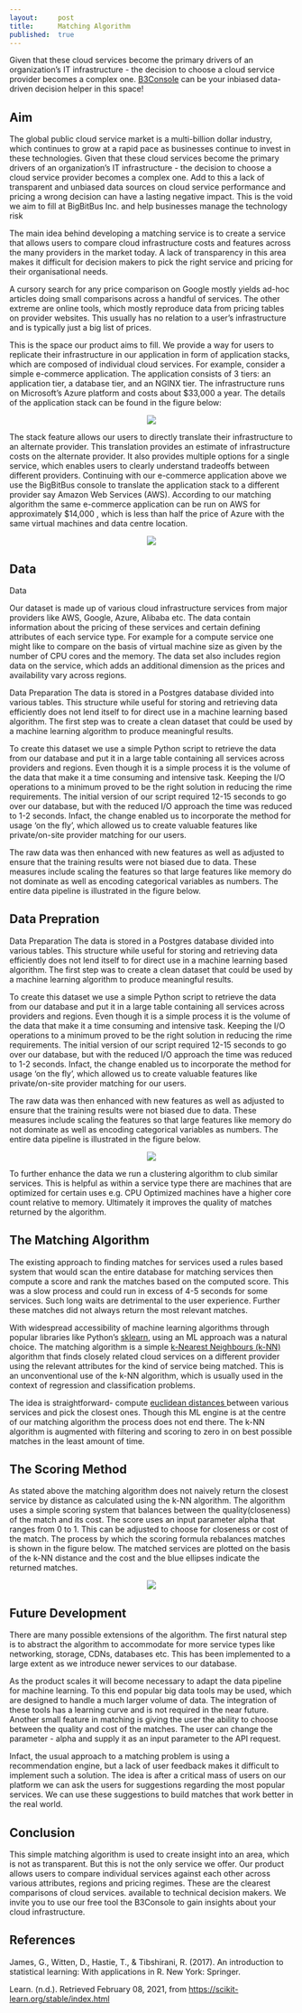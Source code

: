 ```yaml
---
layout:     post
title:      Matching Algorithm
published:  true
---
```


Given that these cloud services become the primary drivers of an organization’s IT infrastructure - the decision to choose a cloud service provider becomes a complex one. [B3Console](https://b3console.bigbitbus.com/login) can be your inbiased data-driven decision helper in this space!
## Aim 

The global public cloud service market is a multi-billion dollar industry, which continues to grow at a rapid pace as businesses continue to invest in these technologies. Given that these cloud services become the primary drivers of an organization’s IT infrastructure - the decision to choose a cloud service provider becomes a complex one. Add to this a lack of transparent and unbiased data sources on cloud service performance and pricing a wrong decision can have a lasting negative impact. This is the void we aim to fill at BigBitBus Inc. and help businesses manage the technology risk  

The main idea behind developing a matching service is to create a service that allows users to compare cloud infrastructure costs and features across the many providers in the market today. A lack of transparency in this area makes it difficult for decision makers to pick the right service and pricing for their organisational needs.

A cursory search for any price comparison on Google mostly yields ad-hoc articles doing small comparisons across a handful of services. The other extreme are online tools, which mostly reproduce data from pricing tables on provider websites. This usually has no relation to a user’s infrastructure and is typically just a big list of prices.

This is the space our product aims to fill. We provide a way for users to replicate their infrastructure in our application in form of application stacks, which are composed of individual cloud services. For example, consider a simple e-commerce application. The application consists of 3 tiers: an application tier, a database tier, and an NGINX tier. The infrastructure runs on Microsoft’s Azure platform and costs about $33,000 a year. The details of the application stack can be found in the figure below:

<p align="center">
<img src="../assets/post13/Cost.png"/>
</p>

 The stack feature allows our users to directly translate their infrastructure to an alternate provider. This translation provides an estimate of infrastructure costs on the alternate provider. It also provides multiple options for a single service, which enables users to clearly understand tradeoffs between different providers. Continuing with our e-commerce application above we use the BigBitBus console to translate the application stack to a different provider say Amazon Web Services (AWS). According to our matching algorithm the same e-commerce application  can be run on AWS for  approximately $14,000 , which is  less than half  the price of Azure with the same virtual machines and data centre location.

<p align="center">
<img src="../assets/post13/Stack.png"/>
</p>

## Data

Data

Our dataset is made up of various cloud infrastructure services from major providers like AWS, Google, Azure, Alibaba etc. The data contain information about the pricing of these services and certain defining attributes of each service type. For example for a compute service one might like to compare on the basis of virtual machine size as given by the number of CPU cores and the memory. The data set also includes region data on the service, which adds an additional dimension as the prices and availability vary across regions.

Data Preparation
The data is stored in a Postgres database divided into various tables. This structure while useful for storing and retrieving data efficiently does not lend itself to for direct use in a machine learning based algorithm. The first step was to create a clean dataset that could be used by a machine learning algorithm to produce meaningful results.

To create this dataset we use a simple Python script to retrieve the data from our database and put it in a large table containing all services across providers and regions. Even though it is a simple process it is the volume of the data that make it a time consuming and intensive task. Keeping the I/O operations to a minimum proved to be the right solution in reducing the rime requirements. The initial version of our script required 12-15 seconds to go over our database, but with the reduced I/O approach the time was reduced to 1-2 seconds. Infact, the change enabled us to incorporate the method for usage ‘on the fly’, which allowed us to create valuable features like private/on-site provider matching for our users.

The raw data was then enhanced with new features as well as adjusted to ensure that the training results were not biased due to data. These measures include scaling the features so that large features like memory do not dominate as well as encoding categorical variables as numbers. The entire data pipeline is illustrated in the figure below.

## Data Prepration
Data Preparation
The data is stored in a Postgres database divided into various tables. This structure while useful for storing and retrieving data efficiently does not lend itself to for direct use in a machine learning based algorithm. The first step was to create a clean dataset that could be used by a machine learning algorithm to produce meaningful results.

To create this dataset we use a simple Python script to retrieve the data from our database and put it in a large table containing all services across providers and regions. Even though it is a simple process it is the volume of the data that make it a time consuming and intensive task. Keeping the I/O operations to a minimum proved to be the right solution in reducing the rime requirements. The initial version of our script required 12-15 seconds to go over our database, but with the reduced I/O approach the time was reduced to 1-2 seconds. Infact, the change enabled us to incorporate the method for usage ‘on the fly’, which allowed us to create valuable features like private/on-site provider matching for our users.

The raw data was then enhanced with new features as well as adjusted to ensure that the training results were not biased due to data. These measures include scaling the features so that large features like memory do not dominate as well as encoding categorical variables as numbers. The entire data pipeline is illustrated in the figure below.

<p align="center">
<img src="../assets/post13/Data Pipeline.jpg"/>
</p>

To further enhance the data we run a clustering algorithm to club similar services. This is helpful as within a service type there are machines that are optimized for certain uses e.g. CPU Optimized machines have a higher core count relative to memory. Ultimately it  improves the quality of matches returned by the algorithm.  

## The Matching Algorithm
The existing approach to finding matches for services used a rules based system that would scan the entire database for matching services then compute a score and rank the matches based on the computed score. This was a slow process and could run in excess of 4-5 seconds for some services. Such long waits are detrimental to the user experience. Further these matches did not always return the most relevant matches.

With widespread accessibility of machine learning algorithms through popular libraries like Python’s <a href="https://scikit-learn.org/">sklearn</a>, using an ML approach was a natural choice. The matching algorithm is a simple <a href="https://en.wikipedia.org/wiki/K-nearest_neighbors_algorithm"> k-Nearest Neighbours (k-NN)</a> algorithm that finds closely related cloud services on a different provider using the relevant attributes for the kind of service being matched. This is an unconventional use of the k-NN algorithm, which is usually used in the context of regression and classification problems.

The idea is straightforward- compute <a href="https://en.wikipedia.org/wiki/Euclidean_distance">euclidean distances </a> between various services and pick the closest ones. Though this ML engine is at the centre of our matching algorithm the process does not end there. The k-NN algorithm is augmented with filtering and scoring to zero in on best possible matches in the least amount of time.

## The Scoring Method

As stated above the matching algorithm does not naively return the closest service by distance as calculated using the k-NN algorithm. The algorithm uses a simple scoring system that balances between the quality(closeness) of the match and its cost. The score uses an input parameter alpha that ranges from 0 to 1. This can be adjusted to choose for closeness or cost of the match. The process by which the scoring formula rebalances matches is shown in the figure below. The matched services are plotted on the basis of the k-NN distance and the cost and the blue ellipses indicate the returned matches.

<p align="center">
<img src="../assets/post13/Plot.jpg"/>
</p>

## Future Development

There are many possible extensions of the algorithm. The first natural step is to abstract the algorithm to accommodate for more service types like networking, storage, CDNs, databases etc. This has been implemented to a large extent as we introduce newer services to our database.

As the product scales it will become necessary to adapt the data pipeline for machine learning. To this end popular big data tools may be used, which are designed to handle a much larger volume of data. The integration of these tools has a learning curve and is not required in the near future. Another small feature in matching is giving the user the ability to choose between the quality and cost of the matches. The user can change the parameter - alpha and supply it as an input parameter to the API request.

Infact, the usual approach to a matching problem is using a recommendation engine, but a lack of user feedback makes it difficult to implement such a solution. The idea is after a critical mass of users on our platform we can ask the users for suggestions regarding the most popular services. We can use these suggestions to build matches that work better in the real world.

## Conclusion

This simple matching algorithm is used to create insight into an area, which is not as transparent. But this is not the only service we offer. Our product allows users to compare individual services against each other across various attributes, regions and pricing regimes.
These are the clearest comparisons of cloud services. available to technical decision makers. We invite you to use our free tool the <a hreg="https://b3console.bigbitbus.com/"> B3Console </a> to gain insights about your cloud infrastructure.

## References
James, G., Witten, D., Hastie, T., & Tibshirani, R. (2017). An introduction to statistical learning: With applications in R. New York: Springer.

Learn. (n.d.). Retrieved February 08, 2021, from https://scikit-learn.org/stable/index.html





